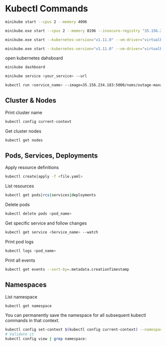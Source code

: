 # Kubectl Commands

```bash
minikube start --cpus 2 --memory 4096
```

```bash
minikube.exe start --cpus 2 --memory 8196 --insecure-registry "35.156.234.183"
```

```bash
minikube.exe start --kubernetes-version="v1.11.0" --vm-driver="virtualbox" --alsologtostderr
```

```bash
minikube.exe start --kubernetes-version="v1.11.0" --vm-driver="virtualbox" --alsologtostderr --insecure-registry "35.156.234.183"
```

open kubernetes dahsboard

```bash
minikube dashboard
```

```bash
minikube service <your_service> --url
```

```bash
kubectl run <service_name> --image=35.156.234.183:5000/noms/outage-management:0.0.1
```

## Cluster & Nodes

Print cluster name

```bash
kubectl config current-context
```

Get cluster nodes

```bash
kubectl get nodes
```

## Pods, Services, Deployments

Apply resource definitions

```bash
kubectl create|apply -f <file.yaml>
```

List resources

```bash
kubectl get pods|rcs|services|deployments
```

Delete pods

```bash
kubectl delete pods <pod_name>
```

Get specific service and follow changes 

```bash
kubectl get service <Service_name> --watch
```

Print pod logs

```bash
kubectl logs <pod_name>
```

Print all events

```bash
kubectl get events --sort-by=.metadata.creationTimestamp
```

## Namespaces

List namespace

```bash
kubectl get namespace
```

You can permanently save the namespace for all subsequent kubectl commands in that context.

```bash
kubectl config set-context $(kubectl config current-context) --namespace=<insert-namespace-name-here>
# Validate it
kubectl config view | grep namespace:
```